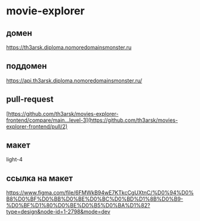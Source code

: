 # movie-explorer

## домен
https://th3arsk.diploma.nomoredomainsmonster.ru

## поддомен
https://api.th3arsk.diploma.nomoredomainsmonster.ru/

## pull-request
[https://github.com/th3arsk/movies-explorer-frontend/compare/main...level-3](https://github.com/th3arsk/movies-explorer-frontend/pull/2)

## макет
light-4

## ссылка на макет
https://www.figma.com/file/6FMWkB94wE7KTkcCgUXtnC/%D0%94%D0%B8%D0%BF%D0%BB%D0%BE%D0%BC%D0%BD%D1%8B%D0%B9-%D0%BF%D1%80%D0%BE%D0%B5%D0%BA%D1%82?type=design&node-id=1-2798&mode=dev
